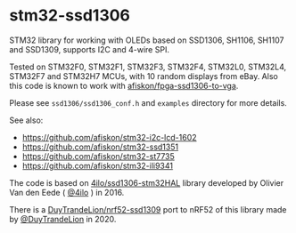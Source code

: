 # stm32-ssd1306

STM32 library for working with OLEDs based on SSD1306, SH1106, SH1107 and SSD1309,
supports I2C and 4-wire SPI.

Tested on STM32F0, STM32F1, STM32F3, STM32F4, STM32L0, STM32L4, STM32F7 and STM32H7 MCUs, with 10 random displays from eBay.
Also this code is known to work with
[afiskon/fpga-ssd1306-to-vga](https://github.com/afiskon/fpga-ssd1306-to-vga).

Please see `ssd1306/ssd1306_conf.h` and `examples` directory for more details.

See also:

* https://github.com/afiskon/stm32-i2c-lcd-1602
* https://github.com/afiskon/stm32-ssd1351
* https://github.com/afiskon/stm32-st7735
* https://github.com/afiskon/stm32-ili9341

The code is based on
[4ilo/ssd1306-stm32HAL](https://github.com/4ilo/ssd1306-stm32HAL) library
developed by Olivier Van den Eede ( [@4ilo](https://github.com/4ilo) ) in 2016.

There is a [DuyTrandeLion/nrf52-ssd1309](https://github.com/DuyTrandeLion/nrf52-ssd1309) port to nRF52 of this library made by [@DuyTrandeLion](https://github.com/DuyTrandeLion) in 2020.
